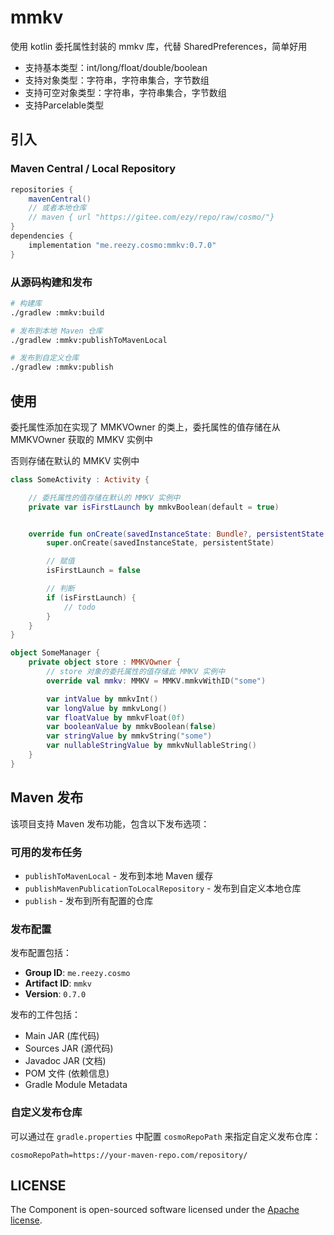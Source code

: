 # mmkv

使用 kotlin 委托属性封装的 mmkv 库，代替 SharedPreferences，简单好用

- 支持基本类型：int/long/float/double/boolean
- 支持对象类型：字符串，字符串集合，字节数组
- 支持可空对象类型：字符串，字符串集合，字节数组
- 支持Parcelable类型

## 引入

### Maven Central / Local Repository

``` groovy
repositories {
    mavenCentral()
    // 或者本地仓库
    // maven { url "https://gitee.com/ezy/repo/raw/cosmo/"}
}
dependencies {
    implementation "me.reezy.cosmo:mmkv:0.7.0"
}
```

### 从源码构建和发布

``` bash
# 构建库
./gradlew :mmkv:build

# 发布到本地 Maven 仓库
./gradlew :mmkv:publishToMavenLocal

# 发布到自定义仓库
./gradlew :mmkv:publish
```

## 使用

委托属性添加在实现了 MMKVOwner 的类上，委托属性的值存储在从 MMKVOwner 获取的 MMKV 实例中

否则存储在默认的 MMKV 实例中

``` kotlin
class SomeActivity : Activity {

    // 委托属性的值存储在默认的 MMKV 实例中
    private var isFirstLaunch by mmkvBoolean(default = true)


    override fun onCreate(savedInstanceState: Bundle?, persistentState: PersistableBundle?) {
        super.onCreate(savedInstanceState, persistentState)

        // 赋值
        isFirstLaunch = false

        // 判断
        if (isFirstLaunch) {
            // todo
        }
    }
}
```


``` kotlin
object SomeManager {
    private object store : MMKVOwner {
        // store 对象的委托属性的值存储此 MMKV 实例中
        override val mmkv: MMKV = MMKV.mmkvWithID("some")

        var intValue by mmkvInt()
        var longValue by mmkvLong()
        var floatValue by mmkvFloat(0f)
        var booleanValue by mmkvBoolean(false)
        var stringValue by mmkvString("some")
        var nullableStringValue by mmkvNullableString()
    }
}
```

## Maven 发布

该项目支持 Maven 发布功能，包含以下发布选项：

### 可用的发布任务

- `publishToMavenLocal` - 发布到本地 Maven 缓存
- `publishMavenPublicationToLocalRepository` - 发布到自定义本地仓库
- `publish` - 发布到所有配置的仓库

### 发布配置

发布配置包括：
- **Group ID**: `me.reezy.cosmo`
- **Artifact ID**: `mmkv`
- **Version**: `0.7.0`

发布的工件包括：
- Main JAR (库代码)
- Sources JAR (源代码)
- Javadoc JAR (文档)
- POM 文件 (依赖信息)
- Gradle Module Metadata

### 自定义发布仓库

可以通过在 `gradle.properties` 中配置 `cosmoRepoPath` 来指定自定义发布仓库：

```
cosmoRepoPath=https://your-maven-repo.com/repository/
```

## LICENSE

The Component is open-sourced software licensed under the [Apache license](LICENSE).